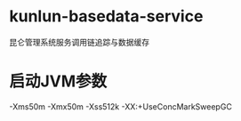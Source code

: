 # kunlun-basedata-service

昆仑管理系统服务调用链追踪与数据缓存

# 启动JVM参数
-Xms50m -Xmx50m -Xss512k -XX:+UseConcMarkSweepGC